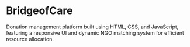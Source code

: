 # BridgeofCare
Donation management platform built using HTML, CSS, and JavaScript, featuring a responsive UI and dynamic NGO matching system for efficient resource allocation.
